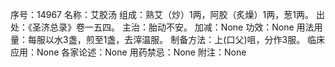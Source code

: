 序号：14967
名称：艾胶汤
组成：熟艾（炒）1两，阿胶（炙燥）1两，葱1两。
出处：《圣济总录》卷一五四。
主治：胎动不安。
加减：None
功效：None
用法用量：每服以水3盏，煎至1盏，去滓温服。
制备方法：上(口父)咀，分作3服。
临床应用：None
各家论述：None
用药禁忌：None
附注：None
